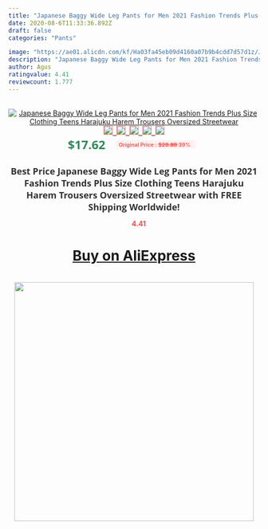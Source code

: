 ```yaml
---
title: "Japanese Baggy Wide Leg Pants for Men 2021 Fashion Trends Plus Size Clothing Teens Harajuku Harem Trousers Oversized Streetwear"
date: 2020-08-6T11:33:36.892Z
draft: false
categories: "Pants"

image: "https://ae01.alicdn.com/kf/Ha03fa45eb09d4160a07b9b4cdd7d57d1z/Japanese-Baggy-Wide-Leg-Pants-for-Men-2021-Fashion-Trends-Plus-Size-Clothing-Teens-Harajuku-Harem.jpg"
description: "Japanese Baggy Wide Leg Pants for Men 2021 Fashion Trends Plus Size Clothing Teens Harajuku Harem Trousers Oversized Streetwear"
author: Agus
ratingvalue: 4.41
reviewcount: 1.777
---
```

<br>
<div style="text-align: center;">
<a href="https://s.click.aliexpress.com/e/_AptunF" target="_blank" rel="nofollow noopener noreferrer"><img alt="Japanese Baggy Wide Leg Pants for Men 2021 Fashion Trends Plus Size Clothing Teens Harajuku Harem Trousers Oversized Streetwear" class="magnifier-image" src="https://ae01.alicdn.com/kf/Ha03fa45eb09d4160a07b9b4cdd7d57d1z/Japanese-Baggy-Wide-Leg-Pants-for-Men-2021-Fashion-Trends-Plus-Size-Clothing-Teens-Harajuku-Harem.jpg_640x640.jpg">
<br>
<img style="border:1px solid salmon" src="https://ae01.alicdn.com/kf/Ha03fa45eb09d4160a07b9b4cdd7d57d1z/Japanese-Baggy-Wide-Leg-Pants-for-Men-2021-Fashion-Trends-Plus-Size-Clothing-Teens-Harajuku-Harem.jpg_120x120.jpg">&nbsp;&nbsp;<img style="border:1px solid salmon" src="https://ae01.alicdn.com/kf/Hf239121b42c74c3ebcc825dd1fff7431Y/Japanese-Baggy-Wide-Leg-Pants-for-Men-2021-Fashion-Trends-Plus-Size-Clothing-Teens-Harajuku-Harem.jpg_120x120.jpg">&nbsp;&nbsp;<img style="border:1px solid salmon" src="https://ae01.alicdn.com/kf/He55773a8799a481a9880caabc5415bb1A/Japanese-Baggy-Wide-Leg-Pants-for-Men-2021-Fashion-Trends-Plus-Size-Clothing-Teens-Harajuku-Harem.jpg_120x120.jpg">&nbsp;&nbsp;<img style="border:1px solid salmon" src="https://ae01.alicdn.com/kf/H433acef94354474dafe7559b30016e36V/Japanese-Baggy-Wide-Leg-Pants-for-Men-2021-Fashion-Trends-Plus-Size-Clothing-Teens-Harajuku-Harem.jpg_120x120.jpg">&nbsp;&nbsp;<img style="border:1px solid salmon" src="https://ae01.alicdn.com/kf/H4167594b94bb4341b5ea5719b24221c83/Japanese-Baggy-Wide-Leg-Pants-for-Men-2021-Fashion-Trends-Plus-Size-Clothing-Teens-Harajuku-Harem.jpg_120x120.jpg"></a></div><br0>
<div style="text-align: center;"><span style="background-color: white; border: 0px; box-sizing: border-box; color: seagreen; display: inline-block; font-family: &quot;open sans&quot; , &quot;arial&quot; , &quot;helvetica&quot; , sans-serif , &quot;heiti&quot;; font-size: 24px; font-stretch: inherit; font-weight: 700; line-height: inherit; margin: 0px 10px 0px 0px; padding: 0px; vertical-align: middle;">$17.62 </span>
<span style="background: rgb(255 , 241 , 241); border-radius: 3px; border: 0px; box-sizing: border-box; color: #ff4747; display: inline-block; font-family: inherit; font-size: 12px; font-stretch: inherit; font-style: inherit; font-variant: inherit; font-weight: 600; line-height: inherit; margin: 0px; padding: 2px 5px; transform: scale(0.9); vertical-align: middle;">Original Price : <b style="text-decoration: line-through;">$28.88 </b> 39%&nbsp;&nbsp;</span></div>
<h1 style="color: #333333; display: inline-block; font-family: &quot;open sans&quot; , &quot;arial&quot; , &quot;helvetica&quot; , sans-serif , &quot;heiti&quot;; font-size: 18px; font-stretch: inherit; font-weight: 700; text-align: center;">Best Price Japanese Baggy Wide Leg Pants for Men 2021 Fashion Trends Plus Size Clothing Teens Harajuku Harem Trousers Oversized Streetwear with FREE Shipping Worldwide!</h1>
<div style="color: #ff4747; text-align: center;">
<img src="https://4.bp.blogspot.com/-M0ZcTcb-5uY/XleCXlxnR4I/AAAAAAAAAEc/OrjgMkXV1oMQFaCRZj5HQwOCBcu3w1FegCPcBGAYYCw/s1600/star.png" style="height: 15px;">&nbsp;<b>4.41</b></div>
<div class="button_cont" align="center"><a class="buynow_a" href="https://s.click.aliexpress.com/e/_AptunF" target="_blank" rel="nofollow noopener noreferrer"><H1>Buy on AliExpress</H1></a></div><br>
<div class="separator" style="clear: both; text-align: center;">
<img src="https://lh3.googleusercontent.com/-pTy5HemUv9M/XlePHvY0dAI/AAAAAAAAAE4/0nX5iRUoIWY8eMW9Dpxeirr157OZliDIgCLcBGAsYHQ/s1600/badge.gif" width="480">
</div>
